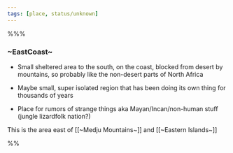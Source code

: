 ```yaml
---
tags: [place, status/unknown]
---
```


%%%
### ~EastCoast~

- Small sheltered area to the south, on the coast, blocked from desert by mountains, so probably like the non-desert parts of North Africa
    
- Maybe small, super isolated region that has been doing its own thing for thousands of years
    
- Place for rumors of strange things aka Mayan/Incan/non-human stuff (jungle lizardfolk nation?)

This is the area east of [[~Medju Mountains~]] and [[~Eastern Islands~]] 

%%
